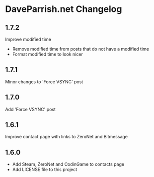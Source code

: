 # DaveParrish.net Changelog

## 1.7.2

Improve modified time

- Remove modified time from posts that do not have a modified time
- Format modified time to look nicer

## 1.7.1

Minor changes to 'Force VSYNC' post

## 1.7.0

Add 'Force VSYNC' post

## 1.6.1

Improve contact page with links to ZeroNet and Bitmessage

## 1.6.0

- Add Steam, ZeroNet and CodinGame to contacts page
- Add LICENSE file to this project

